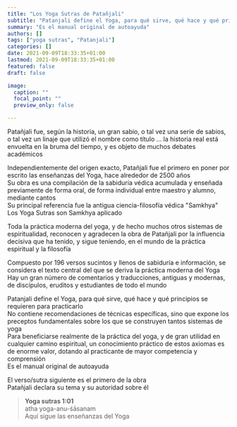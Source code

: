 ```yaml
---
title: "Los Yoga Sutras de Patañjali"
subtitle: "Patanjali define el Yoga, para qué sirve, qué hace y qué principios se requieren para practicarlo"
summary: "Es el manual original de autoayuda"
authors: []
tags: ["yoga sutras", "Patanjali"]
categories: []
date: 2021-09-09T18:33:35+01:00
lastmod: 2021-09-09T18:33:35+01:00
featured: false
draft: false

image:
  caption: ""
  focal_point: ""
  preview_only: false

---
```

Patañjali fue, según la historia, un gran sabio, o tal vez una serie de sabios, o tal vez un linaje que utilizó el nombre como título ... la historia real está envuelta en la bruma del tiempo, y es objeto de muchos debates académicos

Independientemente del origen exacto, Patañjali fue el primero en poner por escrito las enseñanzas del Yoga, hace alrededor de 2500 años\
Su obra es una compilación de la sabiduría védica acumulada y enseñada previamente de forma oral, de forma individual entre maestro y alumno, mediante cantos\
Su principal referencia fue la antigua ciencia-filosofía védica "Samkhya"
Los Yoga Sutras son Samkhya aplicado

Toda la práctica moderna del yoga, y de hecho muchos otros sistemas de espiritualidad, reconocen y agradecen la obra de Patañjali por la influencia decisiva que ha tenido, y sigue teniendo, en el mundo de la práctica espiritual y la filosofía

Compuesto por 196 versos sucintos y llenos de sabiduría e información, se considera el texto central del que se deriva la práctica moderna del Yoga\
Hay un gran número de comentarios y traducciones, antiguas y modernas, de discípulos, eruditos y estudiantes de todo el mundo

Patanjali define el Yoga, para qué sirve, qué hace y qué principios se requieren para practicarlo\
No contiene recomendaciones de técnicas específicas, sino que expone los preceptos fundamentales sobre los que se construyen tantos sistemas de yoga\
Para beneficiarse realmente de la práctica del yoga, y de gran utilidad en cualquier camino espiritual, un conocimiento práctico de estos axiomas es de enorme valor, dotando al practicante de mayor competencia y comprensión\
Es el manual original de autoayuda

El verso/sutra siguiente es el primero de la obra\
Patañjali declara su tema y su autoridad sobre él

>**Yoga sutras 1:01**\
>atha yoga-anu-śāsanam\
>Aquí sigue las enseñanzas del Yoga
